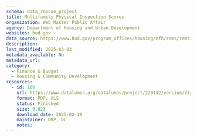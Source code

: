 ```yaml
---
schema: data_rescue_project 
title: Multifamily Physical Inspection Scores
organization: Web Master Public Affair
agency: Department of Housing and Urban Development
websites: hud.gov
data_source: https://www.hud.gov/program_offices/housing/mfh/rems/remsinspecscores/remsphysinspscores
description: 
last_modified: 2025-03-03
metadata_available: No
metadata_url: 
category:
  - Finance & Budget 
  - Housing & Community Development 
resources:
  - id: 160
    url: https://www.datalumos.org/datalumos/project/220142/version/V1/view
    format: PDF, XLS
    status: Finished
    size: 0.023
    download_date: 2025-02-19
    maintainer: DRP, DL
    notes: 
---
```

